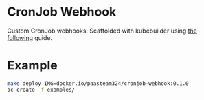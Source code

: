 # CronJob Webhook

Custom CronJob webhooks. Scaffolded with kubebuilder using [the following](https://book.kubebuilder.io/reference/webhook-for-core-types.html) guide.

# Example

```bash
make deploy IMG=docker.io/paasteam324/cronjob-webhook:0.1.0
oc create -f examples/
```
